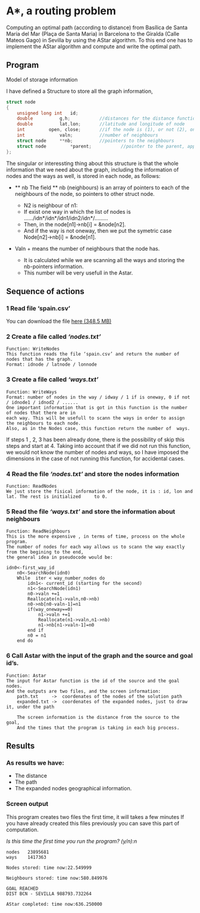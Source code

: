 
# A*, a routing problem

Computing an optimal path (according to distance) from Basílica de Santa Maria del Mar (Plaça de Santa Maria) in Barcelona to the Giralda (Calle Mateos Gago) in Sevilla by using the AStar algorithm. To this end one has to implement the AStar algorithm and compute and write the optimal path.

## Program 

Model of storage information

I have defined a Structure to store all the graph information,

```c
struct node
{
	unsigned long int	id;
	double 			g,h;		   //distances for the distance functions
	double			lat,lon;	   //latitude and longitude of node
	int			open, close;	   //if the node is (1), or not (2), on open and closed list
	int 			valn;		   //number of neighbours
	struct node		**nb;		   //pointers to the neighbours
	struct node 		*parent;           //pointer to the parent, applied on Astar
};
```

The singular or interessting thing about this structure is that the whole information that we need about the graph, including the information of nodes and the ways as well, is stored in each node, as follows:

 * ** nb 	The field ** nb (neighbours) is an array of pointers to each of the neighbours of the node, so 	pointers to other struct node.
	+ N2 is neighbour of n1:
	+ If exist one way in which the list of nodes is  ……/idn*/idn*/idn1/idn2/idn*/………
	+ Then, in the node[n1]->nb[i] = &node[n2].
	+ And if the way is not oneway, then we put the symetric case Node[n2]->nb[i] = &node[n1].

* Valn 	+ means the number of neighbours that the node has.
	+ It is calculated while we are scanning all the ways and storing the nb-pointers information.
	+ This number will be very usefull in the Astar.

## Sequence of actions

### 1 Read file ‘spain.csv’

You can download the file [here (348.5 MB)](http://mat.uab.cat/~alseda/MasterOpt/spain.csv.zip) 

### 2 Create a file called *‘nodes.txt’*
	Function: WriteNodes
	This function reads the file ‘spain.csv’ and return the number of nodes that has the graph.
	Format: idnode / latnode / lonnode
	
### 3 Create a file called *‘ways.txt’*
	Function: WriteWays
	Format: number of nodes in the way / idway / 1 if is oneway, 0 if not / idnode1 / idnod2 / ......
	One important information that is got in this function is the number of nodes that there are in 	
	each way. This will be usefull to scann the ways in order to assign the neighbours to each node.
	Also, as in the Nodes case, this function return the number of  ways.

If steps 1 , 2, 3 has been already done, there is the possibility of skip this steps and start at 4. 
Taking into account that if we did not run this function, we would not know the number of nodes and ways, so I have imposed the dimensions in the case of not running this function, for accidental cases. 

### 4 Read the file *‘nodes.txt’* and store the nodes information 
	Function: ReadNodes
	We just store the fisical information of the node, it is : id, lon and lat. The rest is initialized 	to 0.

### 5 Read the file *‘ways.txt’* and store the information about neighbours
	Function: ReadNeighbours
	This is the more expensive , in terms of time, process on the whole program.
	The number of nodes for each way allows us to scann the way exactly from the begining to the end, 
	the general idea in pseudocode would be:

```
idn0<-first_way_id
	n0<-SearchNode(idn0)	
	While  iter < way_number_nodes do
		idn1<- current_id (starting for the second)
		n1<-SearchNode(idn1)
		n0->valn +=1
		Reallocate(n1->valn,n0->nb)
		n0->nb[n0-valn-1]=n1
		if(way_oneway==0)
			n1->valn +=1
			Reallocate(n1->valn,n1->nb)
			n1->nb[n1->valn-1]=n0
		end if
		n0 = n1
	end do
```

### 6 Call Astar with the input of the graph and the source and goal id’s.
	Function: Astar
	The input for Astar function is the id of the source and the goal nodes.
	And the outputs are two files, and the screen information:
		path.txt     ->  coordenates of the nodes of the solution path
		expanded.txt ->  coordenates of the expanded nodes, just to draw it, under the path
		
		The screen information is the distance from the source to the goal,
		And the times that the program is taking in each big process.

## Results

### As results we have:

* The distance
* The path
* The expanded nodes geographical information.

### Screen output

This program creates two files the first time, it will takes a few minutes
If you have already created this files previously you can save this part of
computation.

*Is this time the first time you run the program? (y/n):n*

	nodes	23895681
	ways	1417363

	Nodes stored: time now:22.549999

	Neighbours stored: time now:580.849976

	GOAL REACHED
	DIST BCN - SEVILLA 988793.732264

	AStar completed: time now:636.250000

